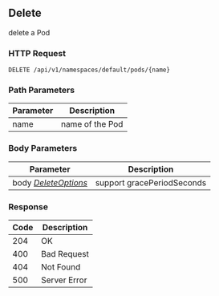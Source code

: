 Delete
---------------------------------
delete a Pod

### HTTP Request

`DELETE /api/v1/namespaces/default/pods/{name}`

### Path Parameters

| Parameter | Description |
| --- | --- |
| name | name of the Pod |

### Body Parameters

| Parameter | Description |
| --- | --- |
| body _[DeleteOptions](#deleteoptions)_ | support gracePeriodSeconds |

### Response

| Code | Description |
| --- | --- |
| 204 | OK |
| 400 | Bad Request |
| 404 | Not Found |
| 500 | Server Error |
